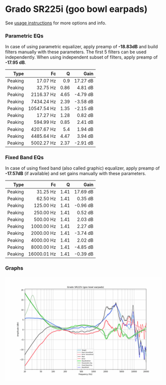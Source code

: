 # Grado SR225i (goo bowl earpads)
See [usage instructions](https://github.com/jaakkopasanen/AutoEq#usage) for more options and info.

### Parametric EQs
In case of using parametric equalizer, apply preamp of **-18.83dB** and build filters manually
with these parameters. The first 5 filters can be used independently.
When using independent subset of filters, apply preamp of **-17.95 dB**.

| Type    | Fc          |    Q | Gain     |
|--------:|------------:|-----:|---------:|
| Peaking | 17.07 Hz    | 0.9  | 17.27 dB |
| Peaking | 32.75 Hz    | 0.86 | 4.81 dB  |
| Peaking | 2116.37 Hz  | 4.65 | -4.79 dB |
| Peaking | 7434.24 Hz  | 2.39 | -3.58 dB |
| Peaking | 10547.54 Hz | 1.35 | -2.15 dB |
| Peaking | 17.27 Hz    | 1.28 | 0.82 dB  |
| Peaking | 594.99 Hz   | 0.85 | 2.41 dB  |
| Peaking | 4207.67 Hz  | 5.4  | 1.94 dB  |
| Peaking | 4485.64 Hz  | 4.47 | 3.94 dB  |
| Peaking | 5002.27 Hz  | 2.37 | -2.91 dB |

### Fixed Band EQs
In case of using fixed band (also called graphic) equalizer, apply preamp of **-17.57dB**
(if available) and set gains manually with these parameters.

| Type    | Fc          |    Q | Gain     |
|--------:|------------:|-----:|---------:|
| Peaking | 31.25 Hz    | 1.41 | 17.69 dB |
| Peaking | 62.50 Hz    | 1.41 | 0.35 dB  |
| Peaking | 125.00 Hz   | 1.41 | -0.96 dB |
| Peaking | 250.00 Hz   | 1.41 | 0.52 dB  |
| Peaking | 500.00 Hz   | 1.41 | 2.03 dB  |
| Peaking | 1000.00 Hz  | 1.41 | 2.27 dB  |
| Peaking | 2000.00 Hz  | 1.41 | -3.74 dB |
| Peaking | 4000.00 Hz  | 1.41 | 2.02 dB  |
| Peaking | 8000.00 Hz  | 1.41 | -4.85 dB |
| Peaking | 16000.01 Hz | 1.41 | -0.39 dB |

### Graphs
![](./Grado%20SR225i%20(goo%20bowl%20earpads).png)